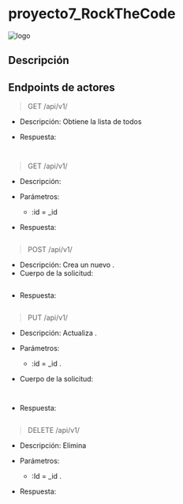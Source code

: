 # proyecto7_RockTheCode

![logo]()

## Descripción



## Endpoints de actores

> GET /api/v1/

- Descripción: Obtiene la lista de todos
  
- Respuesta:
  
```json



```

> GET /api/v1/

- Descripción: 
- Parámetros:
  
  - :id = _id 
  
- Respuesta:
  
```json


```

> POST /api/v1/

- Descripción: Crea un nuevo .
- Cuerpo de la solicitud:
  
```json


```
- Respuesta:
  
```json

```

> PUT /api/v1/

- Descripción: Actualiza .
- Parámetros:
  
  - :id = _id .
  
- Cuerpo de la solicitud:
  
```json



```
- Respuesta:
  
```json


```

> DELETE /api/v1/

 
- Descripción: Elimina 
- Parámetros:
  
  - :Id = _id .
 
  
- Respuesta:
  
```json


```

